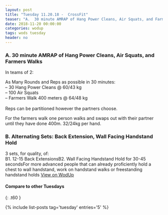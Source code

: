 ```yaml
---
layout: post
title: "Tuesday 11.20.18 -  CrossFit"
teaser: "A.  30 minute AMRAP of Hang Power Cleans, Air Squats, and Farmers Walks<br/> B. Alternating Sets: Back Extension, Wall Facing Handstand Hold"
date: 2018-11-20 00:00:00
categories: wodup
tags: wods tuesday
header: no
---
```



<h3>A.  30 minute AMRAP of Hang Power Cleans, Air Squats, and Farmers Walks</h3>


In teams of 2:

As Many Rounds and Reps as possible in 30 minutes:<br/>– 30 Hang Power Cleans @ 60/43 kg<br/>– 100 Air Squats<br/>– Farmers Walk 400 meters @ 64/48 kg<br/><br/>Reps can be partitioned however the partners choose.  

For the farmers walk one person walks and swaps out with their partner until they have done 400m.  32/24kg per hand.
<h3>B. Alternating Sets: Back Extension, Wall Facing Handstand Hold</h3>
3 sets, for quality,  of:<br/>B1. 12-15 Back ExtensionsB2. Wall Facing Handstand Hold for 30-45 secondsFor more advanced people that can already proficiently hold a chest to wall handstand, work on handstand walks or freestanding handstand holds
<a href="https://www.wodup.com/gyms/asphodel/wods/10906" target="blank">View on WodUp</a>


#### Compare to other Tuesdays
{: .t60 }

{% include list-posts tag='tuesday' entries='5' %}